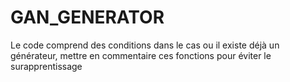 # GAN_GENERATOR 

Le code comprend des conditions dans le cas ou il existe déjà un générateur, mettre en commentaire ces fonctions pour éviter le surapprentissage
